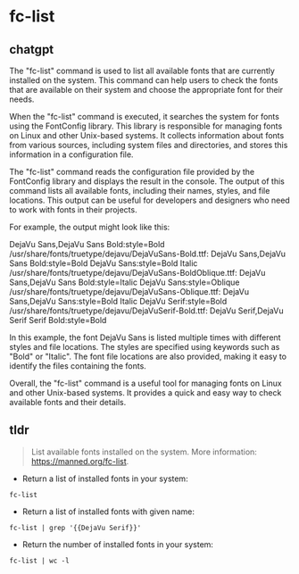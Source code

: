 # fc-list 
## chatgpt 
The "fc-list" command is used to list all available fonts that are currently installed on the system. This command can help users to check the fonts that are available on their system and choose the appropriate font for their needs. 

When the "fc-list" command is executed, it searches the system for fonts using the FontConfig library. This library is responsible for managing fonts on Linux and other Unix-based systems. It collects information about fonts from various sources, including system files and directories, and stores this information in a configuration file. 

The "fc-list" command reads the configuration file provided by the FontConfig library and displays the result in the console. The output of this command lists all available fonts, including their names, styles, and file locations. This output can be useful for developers and designers who need to work with fonts in their projects. 

For example, the output might look like this:

DejaVu Sans,DejaVu Sans Bold:style=Bold
/usr/share/fonts/truetype/dejavu/DejaVuSans-Bold.ttf: DejaVu Sans,DejaVu Sans Bold:style=Bold
DejaVu Sans:style=Bold Italic
/usr/share/fonts/truetype/dejavu/DejaVuSans-BoldOblique.ttf: DejaVu Sans,DejaVu Sans Bold:style=Italic
DejaVu Sans:style=Oblique
/usr/share/fonts/truetype/dejavu/DejaVuSans-Oblique.ttf: DejaVu Sans,DejaVu Sans:style=Bold Italic
DejaVu Serif:style=Bold
/usr/share/fonts/truetype/dejavu/DejaVuSerif-Bold.ttf: DejaVu Serif,DejaVu Serif Serif Bold:style=Bold

In this example, the font DejaVu Sans is listed multiple times with different styles and file locations. The styles are specified using keywords such as "Bold" or "Italic". The font file locations are also provided, making it easy to identify the files containing the fonts. 

Overall, the "fc-list" command is a useful tool for managing fonts on Linux and other Unix-based systems. It provides a quick and easy way to check available fonts and their details. 

## tldr 
 
> List available fonts installed on the system.
> More information: <https://manned.org/fc-list>.

- Return a list of installed fonts in your system:

`fc-list`

- Return a list of installed fonts with given name:

`fc-list | grep '{{DejaVu Serif}}'`

- Return the number of installed fonts in your system:

`fc-list | wc -l`
